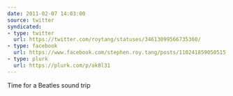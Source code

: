 ```yaml
---
date: 2011-02-07 14:03:00
source: twitter
syndicated:
- type: twitter
  url: https://twitter.com/roytang/statuses/34613099566735360/
- type: facebook
  url: https://www.facebook.com/stephen.roy.tang/posts/110241859050515
- type: plurk
  url: https://plurk.com/p/ak8l31
---
```


Time for a Beatles sound trip